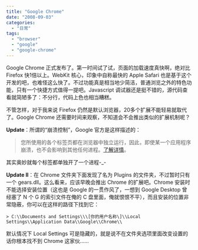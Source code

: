 ```yaml
---
title: "Google Chrome"
date: "2008-09-03"
categories: 
  - "日常"
tags: 
  - "browser"
  - "google"
  - "google-chrome"
---
```

Google Chrome 正式发布了。第一时间试了试，页面的加载速度真快啊，绝对比 Firefox 快1倍以上。WebKit 核心，印象中自称最快的 Apple Safari 也是基于这个开发的吧，也难怪这么快了。不过功能真是相当地少简洁，普通浏览之外的特色功能，只有一个快捷方式值得一提吧。Javascript 调试器还是挺不错的，源代码查看就简陋多了：不分行，代码上色也相当糟糕。

不管怎样，对于我来说 Firefox 仍然是默认浏览器，20多个扩展不能轻易就取代了。Google Chrome 还需要时间来观察，不知道会不会推出类似的扩展机制呢？

**Update**：所谓的“崩溃控制”，Google 官方是这样描述的：

> 您所使用的各个标签页都在浏览器中独立运行，因此，即使某一个应用程序崩溃，也不会影响到其他任何进程。[了解详情](http://www.google.com/support/chrome/bin/answer.py?answer=95672&hl=zh_CN)。

其实奥妙就每个标签都单独开了一个进程-\_-

**Update II**：在 Chrome 文件夹下面发现了名为 Plugins 的文件夹，不过暂时只有一个 gears.dll。这么看来，应该早晚会推出 Chrome 的扩展吧。Chrome 安装时不能选择安装位置（这也是 Google 的一贯作风了，一想到 Google Desktop 曾经塞了 N 个 G 的索引文件在俺的 C 盘里面，俺就恨恨不平），而且安装的位置非常隐蔽，你可以在这样的路径下找到它：

```
> C:\\Documents and Settings\\\[你的用户名称\]\\Local Settings\\Application Data\\Google\\Chrome\\
```

默认情况下 Local Settings 可是隐藏的，就是说不在文件夹选项里面改变设置的话你根本找不到 Chrome 这家伙……
